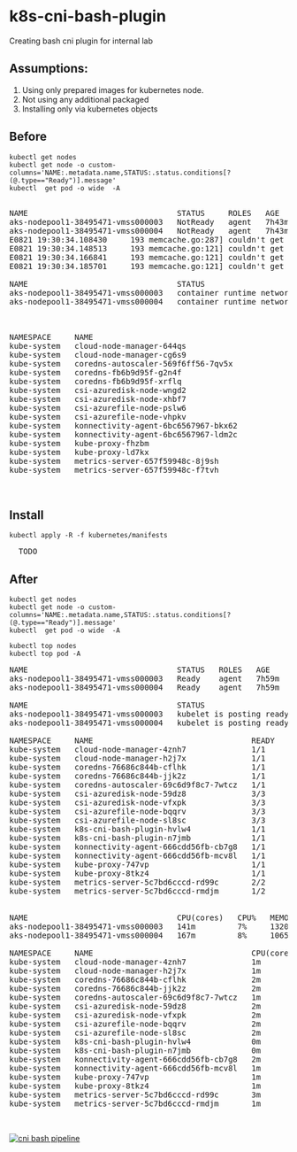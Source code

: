 # k8s-cni-bash-plugin
Creating bash cni plugin for internal lab


## Assumptions:

1. Using only prepared images for kubernetes node.
2. Not using any additional packaged
3. Installing only via kubernetes objects 


## Before

```console
kubectl get nodes
kubectl get node -o custom-columns='NAME:.metadata.name,STATUS:.status.conditions[?(@.type=="Ready")].message'
kubectl  get pod -o wide  -A
```

<pre>

NAME                                STATUS     ROLES   AGE     VERSION
aks-nodepool1-38495471-vmss000003   NotReady   agent   7h43m   v1.25.11
aks-nodepool1-38495471-vmss000004   NotReady   agent   7h43m   v1.25.11
E0821 19:30:34.108430     193 memcache.go:287] couldn't get resource list for metrics.k8s.io/v1beta1: the server is currently unable to handle the request
E0821 19:30:34.148513     193 memcache.go:121] couldn't get resource list for metrics.k8s.io/v1beta1: the server is currently unable to handle the request
E0821 19:30:34.166841     193 memcache.go:121] couldn't get resource list for metrics.k8s.io/v1beta1: the server is currently unable to handle the request
E0821 19:30:34.185701     193 memcache.go:121] couldn't get resource list for metrics.k8s.io/v1beta1: the server is currently unable to handle the request
  
NAME                                STATUS
aks-nodepool1-38495471-vmss000003   container runtime network not ready: NetworkReady=false reason:NetworkPluginNotReady message:Network plugin returns error: cni plugin not initialized
aks-nodepool1-38495471-vmss000004   container runtime network not ready: NetworkReady=false reason:NetworkPluginNotReady message:Network plugin returns error: cni plugin not initialized



NAMESPACE     NAME                                           READY   STATUS    RESTARTS         AGE     IP           NODE                                NOMINATED NODE   READINESS GATES
kube-system   cloud-node-manager-644qs                       1/1     Running   1 (6h17m ago)    7h38m   10.224.0.6   aks-nodepool1-38495471-vmss000003   <none>           <none>
kube-system   cloud-node-manager-cg6s9                       1/1     Running   5 (6h35m ago)    7h38m   10.224.0.5   aks-nodepool1-38495471-vmss000004   <none>           <none>
kube-system   coredns-autoscaler-569f6ff56-7qv5x             0/1     Pending   0                7h38m   <none>       <none>                              <none>           <none>
kube-system   coredns-fb6b9d95f-g2n4f                        0/1     Pending   0                7h38m   <none>       <none>                              <none>           <none>
kube-system   coredns-fb6b9d95f-xrflq                        0/1     Pending   0                7h38m   <none>       <none>                              <none>           <none>
kube-system   csi-azuredisk-node-wngd2                       3/3     Running   3 (6h17m ago)    7h38m   10.224.0.6   aks-nodepool1-38495471-vmss000003   <none>           <none>
kube-system   csi-azuredisk-node-xhbf7                       3/3     Running   15 (6h35m ago)   7h38m   10.224.0.5   aks-nodepool1-38495471-vmss000004   <none>           <none>
kube-system   csi-azurefile-node-pslw6                       3/3     Running   3 (6h17m ago)    7h38m   10.224.0.6   aks-nodepool1-38495471-vmss000003   <none>           <none>
kube-system   csi-azurefile-node-vhpkv                       3/3     Running   15 (6h35m ago)   7h38m   10.224.0.5   aks-nodepool1-38495471-vmss000004   <none>           <none>
kube-system   konnectivity-agent-6bc6567967-bkx62            1/1     Running   5 (6h35m ago)    7h38m   10.224.0.5   aks-nodepool1-38495471-vmss000004   <none>           <none>
kube-system   konnectivity-agent-6bc6567967-ldm2c            1/1     Running   1 (6h17m ago)    7h38m   10.224.0.6   aks-nodepool1-38495471-vmss000003   <none>           <none>
kube-system   kube-proxy-fhzbm                               1/1     Running   5 (6h35m ago)    7h38m   10.224.0.5   aks-nodepool1-38495471-vmss000004   <none>           <none>
kube-system   kube-proxy-ld7kx                               1/1     Running   1 (6h17m ago)    7h38m   10.224.0.6   aks-nodepool1-38495471-vmss000003   <none>           <none>
kube-system   metrics-server-657f59948c-8j9sh                0/2     Pending   0                7h38m   <none>       <none>                              <none>           <none>
kube-system   metrics-server-657f59948c-f7tvh                0/2     Pending   0                7h38m   <none>       <none>                              <none>           <none>

  
</pre>


## Install

```console
kubectl apply -R -f kubernetes/manifests
```

<pre>
  TODO
</pre>

## After

```console
kubectl get nodes
kubectl get node -o custom-columns='NAME:.metadata.name,STATUS:.status.conditions[?(@.type=="Ready")].message'
kubectl  get pod -o wide  -A

kubectl top nodes
kubectl top pod -A

```
<pre>
NAME                                STATUS   ROLES   AGE     VERSION
aks-nodepool1-38495471-vmss000003   Ready    agent   7h59m   v1.25.11
aks-nodepool1-38495471-vmss000004   Ready    agent   7h59m   v1.25.11

NAME                                STATUS
aks-nodepool1-38495471-vmss000003   kubelet is posting ready status. AppArmor enabled
aks-nodepool1-38495471-vmss000004   kubelet is posting ready status. AppArmor enabled

NAMESPACE     NAME                                  READY   STATUS    RESTARTS     AGE     IP            NODE                                NOMINATED NODE   READINESS GATES
kube-system   cloud-node-manager-4znh7              1/1     Running   0            3m3s    10.224.0.6    aks-nodepool1-38495471-vmss000003   <none>           <none>
kube-system   cloud-node-manager-h2j7x              1/1     Running   0            3m6s    10.224.0.5    aks-nodepool1-38495471-vmss000004   <none>           <none>
kube-system   coredns-76686c844b-cflhk              1/1     Running   0            3m9s    10.240.3.12   aks-nodepool1-38495471-vmss000003   <none>           <none>
kube-system   coredns-76686c844b-jjk2z              1/1     Running   0            3m9s    10.240.3.14   aks-nodepool1-38495471-vmss000003   <none>           <none>
kube-system   coredns-autoscaler-69c6d9f8c7-7wtcz   1/1     Running   0            3m9s    10.240.3.15   aks-nodepool1-38495471-vmss000003   <none>           <none>
kube-system   csi-azuredisk-node-59dz8              3/3     Running   0            3m1s    10.224.0.5    aks-nodepool1-38495471-vmss000004   <none>           <none>
kube-system   csi-azuredisk-node-vfxpk              3/3     Running   0            3m4s    10.224.0.6    aks-nodepool1-38495471-vmss000003   <none>           <none>
kube-system   csi-azurefile-node-bqqrv              3/3     Running   0            3m3s    10.224.0.5    aks-nodepool1-38495471-vmss000004   <none>           <none>
kube-system   csi-azurefile-node-sl8sc              3/3     Running   0            3m2s    10.224.0.6    aks-nodepool1-38495471-vmss000003   <none>           <none>
kube-system   k8s-cni-bash-plugin-hvlw4             1/1     Running   0            2m37s   10.224.0.6    aks-nodepool1-38495471-vmss000003   <none>           <none>
kube-system   k8s-cni-bash-plugin-n7jmb             1/1     Running   0            2m37s   10.224.0.5    aks-nodepool1-38495471-vmss000004   <none>           <none>
kube-system   konnectivity-agent-666cdd56fb-cb7g8   1/1     Running   0            3m9s    10.224.0.5    aks-nodepool1-38495471-vmss000004   <none>           <none>
kube-system   konnectivity-agent-666cdd56fb-mcv8l   1/1     Running   0            3m9s    10.224.0.6    aks-nodepool1-38495471-vmss000003   <none>           <none>
kube-system   kube-proxy-747vp                      1/1     Running   0            3m1s    10.224.0.6    aks-nodepool1-38495471-vmss000003   <none>           <none>
kube-system   kube-proxy-8tkz4                      1/1     Running   0            3m      10.224.0.5    aks-nodepool1-38495471-vmss000004   <none>           <none>
kube-system   metrics-server-5c7bd6cccd-rd99c       2/2     Running   0            3m9s    10.240.3.13   aks-nodepool1-38495471-vmss000003   <none>           <none>
kube-system   metrics-server-5c7bd6cccd-rmdjm       1/2     Running   3 (4s ago)   3m9s    10.240.4.20   aks-nodepool1-38495471-vmss000004   <none>           <none>  


NAME                                CPU(cores)   CPU%   MEMORY(bytes)   MEMORY%   
aks-nodepool1-38495471-vmss000003   141m         7%     1320Mi          61%       
aks-nodepool1-38495471-vmss000004   167m         8%     1065Mi          49%     
  
NAMESPACE     NAME                                  CPU(cores)   MEMORY(bytes)   
kube-system   cloud-node-manager-4znh7              1m           16Mi            
kube-system   cloud-node-manager-h2j7x              1m           17Mi            
kube-system   coredns-76686c844b-cflhk              2m           13Mi            
kube-system   coredns-76686c844b-jjk2z              2m           13Mi            
kube-system   coredns-autoscaler-69c6d9f8c7-7wtcz   1m           8Mi             
kube-system   csi-azuredisk-node-59dz8              2m           22Mi            
kube-system   csi-azuredisk-node-vfxpk              2m           42Mi            
kube-system   csi-azurefile-node-bqqrv              2m           34Mi            
kube-system   csi-azurefile-node-sl8sc              2m           20Mi            
kube-system   k8s-cni-bash-plugin-hvlw4             0m           0Mi             
kube-system   k8s-cni-bash-plugin-n7jmb             0m           0Mi             
kube-system   konnectivity-agent-666cdd56fb-cb7g8   2m           14Mi            
kube-system   konnectivity-agent-666cdd56fb-mcv8l   1m           12Mi            
kube-system   kube-proxy-747vp                      1m           13Mi            
kube-system   kube-proxy-8tkz4                      1m           11Mi            
kube-system   metrics-server-5c7bd6cccd-rd99c       3m           24Mi            
kube-system   metrics-server-5c7bd6cccd-rmdjm       1m           7Mi 

  
</pre>



[![cni bash pipeline](https://github.com/djkormo/k8s-cni-bash-plugin/actions/workflows/build-all.yml/badge.svg)](https://github.com/djkormo/k8s-cni-bash-plugin/actions/workflows/build-all.yml)
